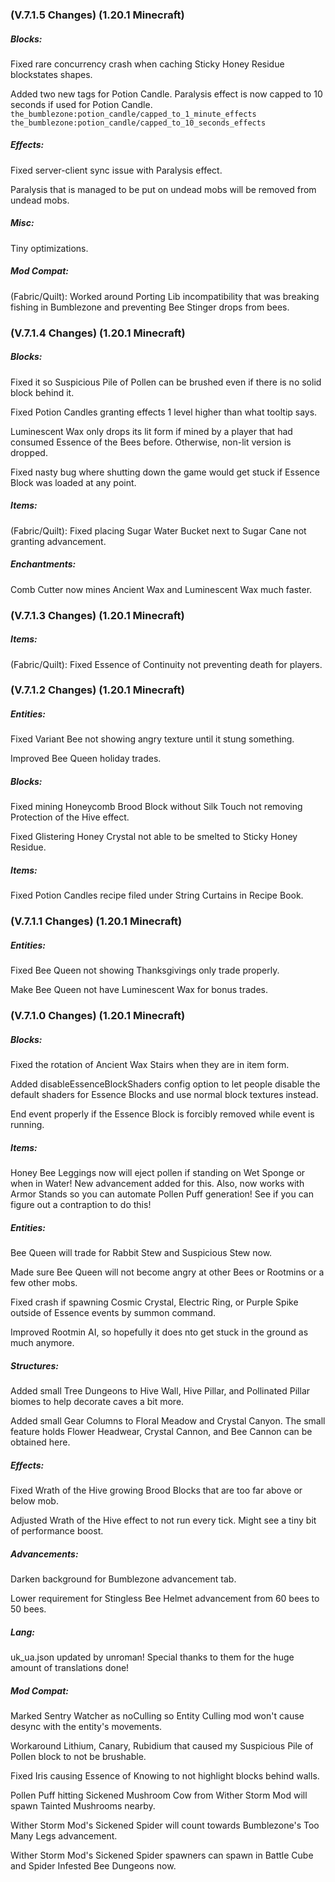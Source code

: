 ### **(V.7.1.5 Changes) (1.20.1 Minecraft)**

##### Blocks:
Fixed rare concurrency crash when caching Sticky Honey Residue blockstates shapes.

Added two new tags for Potion Candle. Paralysis effect is now capped to 10 seconds if used for Potion Candle.
 `the_bumblezone:potion_candle/capped_to_1_minute_effects`
 `the_bumblezone:potion_candle/capped_to_10_seconds_effects`

##### Effects:
Fixed server-client sync issue with Paralysis effect.

Paralysis that is managed to be put on undead mobs will be removed from undead mobs.

##### Misc:
Tiny optimizations.

##### Mod Compat:
(Fabric/Quilt): Worked around Porting Lib incompatibility that was breaking fishing in Bumblezone and preventing Bee Stinger drops from bees.


### **(V.7.1.4 Changes) (1.20.1 Minecraft)**

##### Blocks:
Fixed it so Suspicious Pile of Pollen can be brushed even if there is no solid block behind it.

Fixed Potion Candles granting effects 1 level higher than what tooltip says.

Luminescent Wax only drops its lit form if mined by a player that had consumed Essence of the Bees before.
 Otherwise, non-lit version is dropped.

Fixed nasty bug where shutting down the game would get stuck if Essence Block was loaded at any point.

##### Items:
(Fabric/Quilt): Fixed placing Sugar Water Bucket next to Sugar Cane not granting advancement.

##### Enchantments:
Comb Cutter now mines Ancient Wax and Luminescent Wax much faster.


### **(V.7.1.3 Changes) (1.20.1 Minecraft)**

##### Items:
(Fabric/Quilt): Fixed Essence of Continuity not preventing death for players.


### **(V.7.1.2 Changes) (1.20.1 Minecraft)**

##### Entities:
Fixed Variant Bee not showing angry texture until it stung something.

Improved Bee Queen holiday trades.

##### Blocks:
Fixed mining Honeycomb Brood Block without Silk Touch not removing Protection of the Hive effect.

Fixed Glistering Honey Crystal not able to be smelted to Sticky Honey Residue.

##### Items:
Fixed Potion Candles recipe filed under String Curtains in Recipe Book.


### **(V.7.1.1 Changes) (1.20.1 Minecraft)**

##### Entities:
Fixed Bee Queen not showing Thanksgivings only trade properly.

Make Bee Queen not have Luminescent Wax for bonus trades.


### **(V.7.1.0 Changes) (1.20.1 Minecraft)**

##### Blocks:
Fixed the rotation of Ancient Wax Stairs when they are in item form.

Added disableEssenceBlockShaders config option to let people disable the default shaders for Essence Blocks and use normal block textures instead.

End event properly if the Essence Block is forcibly removed while event is running.

##### Items:
Honey Bee Leggings now will eject pollen if standing on Wet Sponge or when in Water! New advancement added for this.
 Also, now works with Armor Stands so you can automate Pollen Puff generation! See if you can figure out a contraption to do this!

##### Entities:
Bee Queen will trade for Rabbit Stew and Suspicious Stew now.

Made sure Bee Queen will not become angry at other Bees or Rootmins or a few other mobs.

Fixed crash if spawning Cosmic Crystal, Electric Ring, or Purple Spike outside of Essence events by summon command.

Improved Rootmin AI, so hopefully it does nto get stuck in the ground as much anymore.

##### Structures:
Added small Tree Dungeons to Hive Wall, Hive Pillar, and Pollinated Pillar biomes to help decorate caves a bit more.

Added small Gear Columns to Floral Meadow and Crystal Canyon.
 The small feature holds Flower Headwear, Crystal Cannon, and Bee Cannon can be obtained here.

##### Effects:
Fixed Wrath of the Hive growing Brood Blocks that are too far above or below mob.

Adjusted Wrath of the Hive effect to not run every tick. Might see a tiny bit of performance boost.

##### Advancements:
Darken background for Bumblezone advancement tab.

Lower requirement for Stingless Bee Helmet advancement from 60 bees to 50 bees.

##### Lang:
uk_ua.json updated by unroman! Special thanks to them for the huge amount of translations done!

##### Mod Compat:
Marked Sentry Watcher as noCulling so Entity Culling mod won't cause desync with the entity's movements.

Workaround Lithium, Canary, Rubidium that caused my Suspicious Pile of Pollen block to not be brushable.

Fixed Iris causing Essence of Knowing to not highlight blocks behind walls.

Pollen Puff hitting Sickened Mushroom Cow from Wither Storm Mod will spawn Tainted Mushrooms nearby.

Wither Storm Mod's Sickened Spider will count towards Bumblezone's Too Many Legs advancement.

Wither Storm Mod's Sickened Spider spawners can spawn in Battle Cube and Spider Infested Bee Dungeons now.